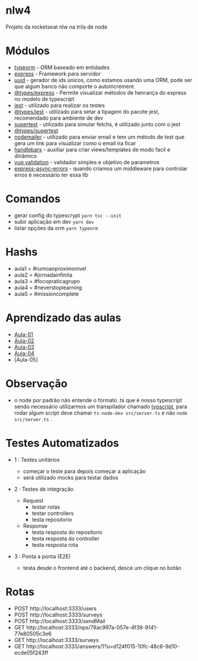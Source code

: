 # nlw4
Projeto da rocketseat nlw na trila de node

# Módulos
- [typeorm](https://typeorm.io/#/using-ormconfig) -  ORM baseado em entidades
- [express](https://expressjs.com/) - Framework para servidor
- [uuid](https://github.com/uuidjs/uuid) - gerador de ids únicos, como estamos usando uma ORM, pode ser que algum banco não comporte o autoincrement.
- [@types/express](https://www.npmjs.com/package/@types/express) - Permite visualizar métodos de henrança do express no modelo de typescript
- [jest](https://jestjs.io/docs/pt-BR/getting-started) - utilizado para realizar os testes
- [@types/jest](https://www.npmjs.com/package/@types/jest) - utilizado para setar a tipagem do pacote jest, recomendado para ambiente de dev
- [supertest](https://www.npmjs.com/package/supertest) - utilizado para simular fetchs, é utilizado junto com o jest
- [@types/supertest](https://www.npmjs.com/package/@types/supertest)
- [nodemailer](https://nodemailer.com/usage/) - utilizado para enviar email e tem um método de test que gera um link para visualizar como o email ira ficar
- [handlebars](https://handlebarsjs.com/) - auxiliar para criar views/templates de modo facil e dinâmico
- [yup validation](https://github.com/jquense/yup) - validador simples e objetivo de parametros
- [express-async-errors](https://www.npmjs.com/package/express-async-errors) - quando criamos um middleware para controlar erros é necessário ter essa lib

# Comandos
- gerar config do typescrypt `yarn tsc --init`
- subir aplicação em dev `yarn dev`
- listar opções da orm `yarn typeorm`

# Hashs
- aula1 = #rumoaoproximonivel
- aula2 = #jornadainfinita
- aula3 = #focopraticagrupo
- aula4 = #neverstoplearning
- aula5 = #missioncomplete

# Aprendizado das aulas
- [Aula-01](https://www.notion.so/Dia-1-Fundamentos-do-NodeJS-a0040fa51a764bdaaf5648fedbf6fb4d)
- [Aula-02](https://www.notion.so/Dia-2-Iniciando-com-o-Banco-de-Dados-ffa8a141872641b7b13338f339d7a69b)
- [Aula-03](https://www.notion.so/Dia-3-Testando-a-nossa-aplica-a-6b517e6d081241258009c640f7032cde)
- [Aula-04](https://www.notion.so/Dia-4-Envio-de-e-mail-1b85cb36f0a84e5e90a43e3acbce5674)
- [Aula-05]

# Observação
- o node por padrão não entende o formato .ts que é nosso typescript sendo necessário utilizarmos um transpilador chamado [typscript](https://www.typescriptlang.org/docs/), para rodar algum script deve chamar `ts-node-dev src/server.ts` e não `node src/server.ts` .


# Testes Automatizados
- 1 : Testes unitários
    - começar o teste para depois começar a aplicação
    - será utilizado mocks para testar dados

- 2 : Testes de integração
    - Request
        - testar rotas
        - testar controllers
        - testa repositorio
    - Response
        - testa resposta do repositorio
        - testa resposta do controller
        - testa resposta rota

- 3 : Ponta  a ponta (E2E)
    - testa desde o frontend até o backend, desce um clique no botão

# Rotas
- POST http://localhost:3333/users
- POST http://localhost:3333/surveys
- POST http://localhost:3333/sendMail
- GET  http://localhost:3333/nps/78ac997a-057e-4f38-9141-77e80505c3e6
- GET  http://localhost:3333/surveys
- GET  http://localhost:3333/answers/1?u=d124f015-10fc-48c6-9d10-ecde05f243ff
